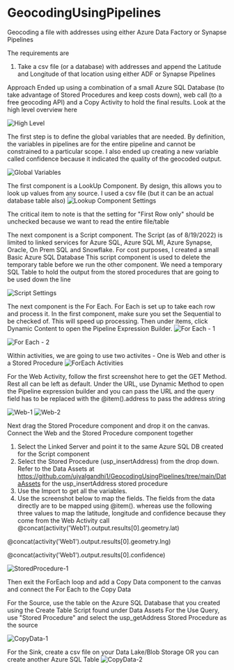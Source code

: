 # GeocodingUsingPipelines
Geocoding a file with addresses using either Azure Data Factory or Synapse Pipelines

The requirements are

1. Take a csv file (or a database) with addresses and append the Latitude and Longitude of that location using either ADF or Synapse Pipelines

Approach
Ended up using a combination of a small Azure SQL Database (to take advantage of Stored Procedures and keep costs down), web call (to a free geocoding API) and a Copy Activity to hold the final results. Look at the high level overview here

![High Level](https://github.com/ujvalgandhi1/GeocodingUsingPipelines/blob/main/images/HighLevelOverview.PNG)

The first step is to define the global variables that are needed. By definition, the variables in pipelines are for the entire pipeline and cannot be constrained to a particular scope. I also ended up creating a new variable called confidence because it indicated the quality of the geocoded output. 

![Global Variables](https://github.com/ujvalgandhi1/GeocodingUsingPipelines/blob/main/images/GlobalVariables.PNG)

The first component is a LookUp Component. By design, this allows you to look up values from any source. I used a csv file (but it can be an actual database table also)
![Lookup Component Settings](https://github.com/ujvalgandhi1/GeocodingUsingPipelines/blob/main/images/LookupSourceFiles-Settings.PNG)

The critical item to note is that the setting for "First Row only" should be unchecked because we want to read the entire file/table

The next component is a Script component. The Script (as of 8/19/2022) is limited to linked services for Azure SQL, Azure SQL MI, Azure Synapse, Oracle, On Prem SQL and Snowflake. For cost purposes, I created a small Basic Azure SQL Database
This script component is used to delete the temporary table before we run the other component. We need a temporary SQL Table to hold the output from the stored procedures that are going to be used down the line

![Script Settings](https://github.com/ujvalgandhi1/GeocodingUsingPipelines/blob/main/images/ScriptSettings.PNG)

The next component is the For Each. For Each is set up to take each row and process it.
In the first component, make sure you set the Sequential to be checked of. This will speed up processing. Then under items, click Dynamic Content to open the Pipeline Expression Builder. 
![For Each - 1](https://github.com/ujvalgandhi1/GeocodingUsingPipelines/blob/main/images/ForEachSettings1.PNG)

![For Each - 2](https://github.com/ujvalgandhi1/GeocodingUsingPipelines/blob/main/images/ForEachSettings2.PNG)

Within activities, we are going to use two activites - One is Web and other is a Stored Procedure
![ForEach Activities](https://github.com/ujvalgandhi1/GeocodingUsingPipelines/blob/main/images/ForEachActivities.PNG)

For the Web Activity, follow the first screenshot here to get the GET Method. Rest all can be left as default. Under the URL, use Dynamic Method to open the Pipeline expression builder and you can pass the URL and the query field has to be replaced with the @item().address to pass the address string

![Web-1](https://github.com/ujvalgandhi1/GeocodingUsingPipelines/blob/main/images/Web1.PNG)
![Web-2](https://github.com/ujvalgandhi1/GeocodingUsingPipelines/blob/main/images/Web2.PNG)

Next drag the Stored Procedure component and drop it on the canvas. Connect the Web and the Stored Procedure component together
1. Select the Linked Server and point it to the same Azure SQL DB created for the Script component
2. Select the Stored Procedure (usp_insertAddress) from the drop down. Refer to the Data Assets at https://github.com/ujvalgandhi1/GeocodingUsingPipelines/tree/main/DataAssets for the usp_insertAddress stored procedure
3. Use the Import to get all the variables. 
4. Use the screenshot below to map the fields. The fields from the data directly are to be mapped using @item().<name of the field> whereas use the following three values to map the latitude, longitude and confidence because they come from the Web Activity call
  @concat(activity('Web1').output.results[0].geometry.lat)

@concat(activity('Web1').output.results[0].geometry.lng)

@concat(activity('Web1').output.results[0].confidence)

![StoredProcedure-1](https://github.com/ujvalgandhi1/GeocodingUsingPipelines/blob/main/images/StoredProcedure-1.PNG)

Then exit the ForEach loop and add a Copy Data component to the canvas and connect the For Each to the Copy Data

For the Source, use the table on the Azure SQL Database that you created using the Create Table Script found under Data Assets
For the Use Query, use "Stored Procedure" and select the usp_getAddress Stored Procedure as the source
  
![CopyData-1](https://github.com/ujvalgandhi1/GeocodingUsingPipelines/blob/main/images/CopyData-1.PNG)

For the Sink, create a csv file on your Data Lake/Blob Storage OR you can create another Azure SQL Table
![CopyData-2](https://github.com/ujvalgandhi1/GeocodingUsingPipelines/blob/main/images/CopyData-2.PNG)


